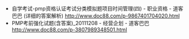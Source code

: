 


* 自学考试-pmp资格认证考试分类模拟题项目时间管理(四) - 职业资格 - 道客巴巴 (详细的答案解析)
http://www.doc88.com/p-9867401704020.html
* PMP考前强化试题(含答案)_20111208 - 经营企划 - 道客巴巴 
http://www.doc88.com/p-3807989348501.html